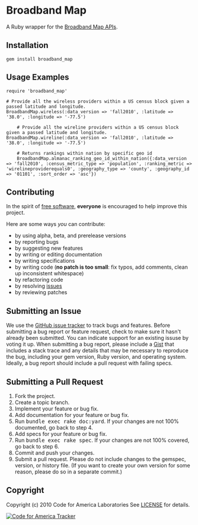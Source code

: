 Broadband Map
=======
A Ruby wrapper for the [Broadband Map APIs](http://broadbandmap.gov/developer).


Installation
------------
    gem install broadband_map

Usage Examples
--------------

    require 'broadband_map'

    # Provide all the wireless providers within a US census block given a passed latitude and longitude.
    BroadbandMap.wireless(:data_version => 'fall2010', :latitude => '38.0', :longitude => '-77.5')

		# Provide all the wireline providers within a US census block given a passed latitude and longitude.
    BroadbandMap.wireline(:data_version => 'fall2010', :latitude => '38.0', :longitude => '-77.5')

		# Returns rankings within nation by specific geo id
		BroadbandMap.almanac_ranking_geo_id_within_nation({:data_version => 'fall2010', :census_metric_type => 'population', :ranking_metric => 'wirelineproviderequals0', :geography_type => 'county', :geography_id => '01101', :sort_order => 'asc'})

Contributing
------------
In the spirit of [free software](http://www.fsf.org/licensing/essays/free-sw.html), **everyone** is encouraged to help improve this project.

Here are some ways *you* can contribute:

* by using alpha, beta, and prerelease versions
* by reporting bugs
* by suggesting new features
* by writing or editing documentation
* by writing specifications
* by writing code (**no patch is too small**: fix typos, add comments, clean up inconsistent whitespace)
* by refactoring code
* by resolving [issues](https://github.com/codeforamerica/broadband_map_ruby/issues)
* by reviewing patches

Submitting an Issue
-------------------
We use the [GitHub issue tracker](https://github.com/codeforamerica/broadband_map_ruby/issues) to track bugs and
features. Before submitting a bug report or feature request, check to make sure it hasn't already
been submitted. You can indicate support for an existing issuse by voting it up. When submitting a
bug report, please include a [Gist](https://gist.github.com/) that includes a stack trace and any
details that may be necessary to reproduce the bug, including your gem version, Ruby version, and
operating system. Ideally, a bug report should include a pull request with failing specs.

Submitting a Pull Request
-------------------------
1. Fork the project.
2. Create a topic branch.
3. Implement your feature or bug fix.
4. Add documentation for your feature or bug fix.
5. Run <tt>bundle exec rake doc:yard</tt>. If your changes are not 100% documented, go back to step 4.
6. Add specs for your feature or bug fix.
7. Run <tt>bundle exec rake spec</tt>. If your changes are not 100% covered, go back to step 6.
8. Commit and push your changes.
9. Submit a pull request. Please do not include changes to the gemspec, version, or history file. (If you want to create your own version for some reason, please do so in a separate commit.)

Copyright
---------
Copyright (c) 2010 Code for America Laboratories
See [LICENSE](https://github.com/codeforamerica/broadband_map_ruby/blob/master/LICENSE.md) for details.

[![Code for America Tracker](http://stats.codeforamerica.org/codeforamerica/broadband_map_ruby.png)](http://stats.codeforamerica.org/projects/broadband_map_ruby)